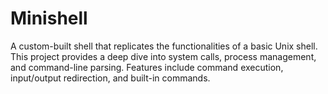 # Minishell
A custom-built shell that replicates the functionalities of a basic Unix shell. This project provides a deep dive into system calls, process management, and command-line parsing. Features include command execution, input/output redirection, and built-in commands.
